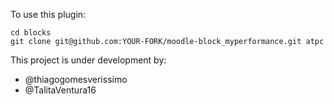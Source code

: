 To use this plugin:

    cd blocks
    git clone git@github.com:YOUR-FORK/moodle-block_myperformance.git atpc

This project is under development by:

- @thiagogomesverissimo
- @TalitaVentura16
